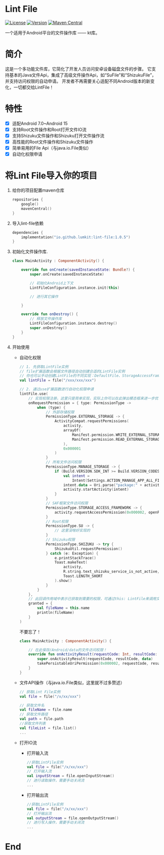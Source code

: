# Lint File

[![License](https://img.shields.io/github/license/lumkit/LintFile)](LICENSE)
[![Version](https://img.shields.io/github/v/release/lumkit/LintFile?include_prereleases)](https://github.com/lumkit/LintFile/releases)
[![Maven Central](https://img.shields.io/maven-central/v/io.github.lumkit/lint-file)](https://central.sonatype.com/artifact/io.github.lumkit/lint-file/)

一个适用于Android平台的文件操作库 —— kt库。

# 简介

这是一个多功能文件库，它简化了开发人员访问安卓设备磁盘文件的步骤。
它支持基本的Java文件Api，集成了高级文件操作Api，如“SuFile”和“ShizukuFile”， 并支持访问权限的自动申请。
开发者不再需要关心适配不同Android版本的新变化，一切都交给LintFile！

# 特性

- [x] 适配Android 7.0~Android 15
- [x] 支持Root文件操作和Root打开文件IO流
- [x] 支持Shizuku文件操作和Shizuku打开文件操作流
- [x] 高性能的Root文件操作和Shizuku文件操作
- [x] 简单易用的File Api（与java.io.File类似）
- [x] 自动化权限申请

# 将Lint File导入你的项目

1. 给你的项目配置maven仓库
    ```kotlin
    repositories {
        google()
        mavenCentral()
    }
    ```

2. 导入lint-file依赖
   ```kotlin
   dependencies {
       implementation("io.github.lumkit:lint-file:1.0.5")
   }
   ```

3. 初始化文件操作库.
   ```kotlin
   class MainActivity : ComponentActivity() {
   
       override fun onCreate(savedInstanceState: Bundle?) {
           super.onCreate(savedInstanceState)
   
           // 初始化Android上下文
           LintFileConfiguration.instance.init(this)
   
           // 进行其它操作
   
       }
   
       override fun onDestroy() {
           // 释放文件操作库
           LintFileConfiguration.instance.destroy()
           super.onDestroy()
       }
   }
   ```

4. 开始使用
   * 自动化权限
      ```kotlin
      // 1. 先获取LintFile实例
      // file扩展函数会根据文件路径自动创建合适的LintFile实例
      // 你也可以手动创建LintFile的不同实现：DefaultFile、StorageAccessFrameworkFile、SuFile和ShizukuFile
      val lintFile = file("/xxx/xxx/xxx")
   
      // 2. 通过use扩展函数进行自动化权限申请
      lintFile.use(
          // 实现权限注册，这里只是简单实现，实际上你可以在此弹出模态框来进一步优化交互体验
          onRequestPermission = { type: PermissionType ->
              when (type) {
                  // 外部存储权限
                  PermissionType.EXTERNAL_STORAGE -> {
                      ActivityCompat.requestPermissions(
                          activity,
                          arrayOf(
                              Manifest.permission.WRITE_EXTERNAL_STORAGE,
                              Manifest.permission.READ_EXTERNAL_STORAGE,
                          ),
                          0x000001
                      )
                  }
                  // 所有文件访问权限
                  PermissionType.MANAGE_STORAGE -> {
                      if (Build.VERSION.SDK_INT >= Build.VERSION_CODES.R) {
                          val intent =
                              Intent(Settings.ACTION_MANAGE_APP_ALL_FILES_ACCESS_PERMISSION)
                          intent.data = Uri.parse("package:" + activity.packageName)
                          activity.startActivity(intent)
                      }
                  }
                  // SAF框架文件访问权限
                  PermissionType.STORAGE_ACCESS_FRAMEWORK -> {
                      activity.requestAccessPermission(0x000002, openFile.path)
                  }
                  // Root权限
                  PermissionType.SU -> {
                      // 这里没啥好实现的
                  }
                  // Shizuku权限
                  PermissionType.SHIZUKU -> try {
                      ShizukuUtil.requestPermission()
                  } catch (e: Exception) {
                      e.printStackTrace()
                      Toast.makeText(
                          activity,
                          R.string.text_shizuku_service_is_not_active,
                          Toast.LENGTH_SHORT
                      ).show()
                  }
              }
          },
          // 此回调作用域中表示已获取到需要的权限，可通过this: LintFile来调用文件操作API
          granted = {
              val fileName = this.name
              println(fileName)
          }
      )
      ```
      不要忘了！
      ```kotlin
      class MainActivity : ComponentActivity() {
   
          // 在此保存/Android/data的文件访问权限！
          override fun onActivityResult(requestCode: Int, resultCode: Int, data: Intent?) {
              super.onActivityResult(requestCode, resultCode, data)
              takePersistableUriPermission(0x000002, requestCode, resultCode, data)
          }
      }
      ```
   * 文件API操作（与java.io.File类似，这里就不过多赘述）
      ```kotlin
      // 获取Lint File实例
      val file = file("/x/xx/xxx")
   
      // 获取文件名
      val fileName = file.name
      // 获取文件路径
      val path = file.path
      //获取文件列表
      val fileList = file.list()
      ...
      ```
   
   * 打开IO流
      * 打开输入流
         ```kotlin
         //获取LintFile实例
         val file = file("/x/xx/xxx")
         // 打开输入流
         val inputStream = file.openInputStream()
         // 进行读取操作，需要手动关闭流
         ...
         ```
      * 打开输出流
         ```kotlin
         //获取LintFile实例
         val file = file("/x/xx/xxx")
         // 打开输出流
         val outputStream = file.openOutputStream()
         // 进行写入操作，需要手动关闭流
         ...
         ```

# End